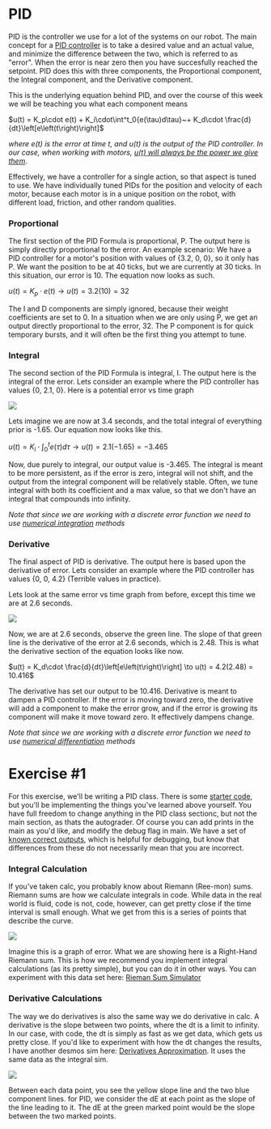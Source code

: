 # PID

PID is the controller we use for a lot of the systems on our robot. The main concept for a [PID controller](https://en.wikipedia.org/wiki/Proportional–integral–derivative_controller) is to take a desired value and an actual value, and minimize the difference between the two, which is referred to as "error". When the error is near zero then you have succesfully reached the setpoint. PID does this with three components, the Proportional component, the Integral component, and the Derivative component.

This is the underlying equation behind PID, and over the course of this week we will be teaching you what each component means

$u(t) = K_p\cdot e(t) + K_i\cdot\int^t_0{e(\tau)d\tau}~+ K_d\cdot \frac{d}{dt}\left[e\left(t\right)\right]$

*where e(t) is the error at time t, and u(t) is the output of the PID controller. In our case, when working with motors, <ins>u(t) will always be the power we give them</ins>*.

Effectively, we have a controller for a single action, so that aspect is tuned to use. We have individually tuned PIDs for the position and velocity of each motor, because each motor is in a unique position on the robot, with different load, friction, and other random qualities.

### Proportional

The first section of the PID Formula is proportional, P. The output here is simply directly proportional to the error.
An example scenario: We have a PID controller for a motor's position with values of {3.2, 0, 0}, so it only has P. We want the position to be at 40 ticks, but we are currently at 30 ticks. In this situation, our error is 10. The equation now looks as such.

$u(t) = K_p\cdot e(t)\to u(t) = 3.2(10) = 32$

The I and D components are simply ignored, because their weight coefficients are set to 0. In a situation when we are only using P, we get an output directly proportional to the error, 32.
The P component is for quick temporary bursts, and it will often be the first thing you attempt to tune.

### Integral

The second section of the PID Formula is integral, I. The output here is the integral of the error. Lets consider an example where the PID controller has values {0, 2.1, 0}. Here is a potential error vs time graph

![](assets/week3_1.png)

Lets imagine we are now at 3.4 seconds, and the total integral of everything prior is -1.65. Our equation now looks like this.

$u(t) = K_i\cdot\int^t_0{e(\tau)d\tau} \to u(t) = 2.1(-1.65) = -3.465$

Now, due purely to integral, our output value is -3.465.
The integral is meant to be more persistent, as if the error is zero, integral will not shift, and the output from the integral component will be relatively stable. Often, we tune integral with both its coefficient and a max value, so that we don't have an integral that compounds into infinity.

_Note that since we are working with a *discrete* error function we need to use [numerical integration](https://en.wikipedia.org/wiki/Numerical_integration) methods_

### Derivative

The final aspect of PID is derivative. The output here is based upon the derivative of error. Lets consider an example where the PID controller has values {0, 0, 4.2} (Terrible values in practice).

Lets look at the same error vs time graph from before, except this time we are at 2.6 seconds.

![](assets/week3_2.png)

Now, we are at 2.6 seconds, observe the green line. The slope of that green line is the derivative of the error at 2.6 seconds, which is 2.48. This is what the derivative section of the equation looks like now.

$u(t) = K_d\cdot \frac{d}{dt}\left[e\left(t\right)\right] \to u(t) = 4.2(2.48) = 10.416$

The derivative has set our output to be 10.416. Derivative is meant to dampen a PID controller. If the error is moving toward zero, the derivative will add a component to make the error grow, and if the error is growing its component will make it move toward zero. It effectively dampens change.

_Note that since we are working with a *discrete* error function we need to use [numerical differentiation](https://en.wikipedia.org/wiki/Numerical_differentiation) methods_

# Exercise #1

For this exercise, we'll be writing a PID class. There is some [starter code](https://github.com/Triton-Robotics-Training/Week-3/blob/main/pidalgorithm.cpp), but you'll be implementing the things you've learned above yourself. You have full freedom to change anything in the PID class sectionc, but not the main section, as thats the autograder. Of course you can add prints in the main as you'd like, and modify the debug flag in main. We have a set of [known correct outputs](pidCorrectOutputs.md), which is helpful for debugging, but know that differences from these do not necessarily mean that you are incorrect. 

### Integral Calculation

If you've taken calc, you probably know about Riemann (Ree-mon) sums. Riemann sums are how we calculate integrals in code. While data in the real world is fluid, code is not, code, however, can get pretty close if the time interval is small enough. What we get from this is a series of points that describe the curve.

![](assets/week3_3.png)

Imagine this is a graph of error. What we are showing here is a Right-Hand Riemann sum. This is how we recommend you implement integral calculations (as its pretty simple), but you can do it in other ways. You can experiment with this data set here: [Rieman Sum Simulator](https://www.desmos.com/calculator/kye17rgo1b)

### Derivative Calculations

The way we do derivatives is also the same way we do derivative in calc. A derivative is the slope between two points, where the dt is a limit to infinity. In our case, with code, the dt is simply as fast as we get data, which gets us pretty close. If you'd like to experiment with how the dt changes the results, I have another desmos sim here: [Derivatives Approximation](https://www.desmos.com/calculator/yhwf0jrps8). It uses the same data as the integral sim.

![](assets/week3_4.png)

Between each data point, you see the yellow slope line and the two blue component lines. for PID, we consider the dE at each point as the slope of the line leading to it. The dE at the green marked point would be the slope between the two marked points.
